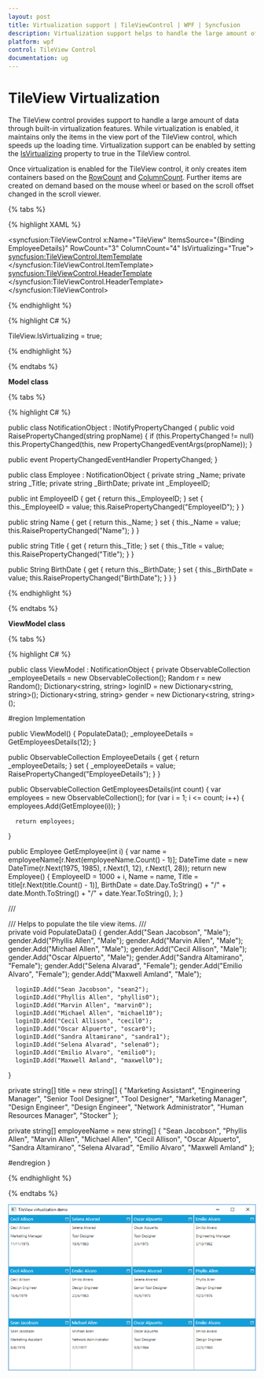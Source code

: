 ```yaml
---
layout: post
title: Virtualization support | TileViewControl | WPF | Syncfusion
description: Virtualization support helps to handle the large amount of data in TileViewControl
platform: wpf
control: TileView Control
documentation: ug
---
```


# TileView Virtualization 

The TileView control provides support to handle a large amount of data through built-in virtualization features. While virtualization is enabled, it maintains only the items in the view port of the TileView control, which speeds up the loading time. Virtualization support can be enabled by setting the [IsVirtualizing](https://help.syncfusion.com/cr/wpf/Syncfusion.Shared.Wpf~Syncfusion.Windows.Shared.TileViewControl~IsVirtualizing.html) property to true in the TileView control.

Once virtualization is enabled for the TileView control, it only creates item containers based on the [RowCount](https://help.syncfusion.com/cr/wpf/Syncfusion.Shared.Wpf~Syncfusion.Windows.Shared.TileViewControl~RowCount.html) and [ColumnCount](https://help.syncfusion.com/cr/wpf/Syncfusion.Shared.Wpf~Syncfusion.Windows.Shared.TileViewControl~ColumnCount.html). Further items are created on demand based on the mouse wheel or based on the scroll offset changed in the scroll viewer.

{% tabs %}

{% highlight XAML %}

<syncfusion:TileViewControl  x:Name="TileView" ItemsSource="{Binding EmployeeDetails}" RowCount="3"  ColumnCount="4"  IsVirtualizing="True">
   <syncfusion:TileViewControl.ItemTemplate>
      <DataTemplate>
        <Grid>
           <StackPanel HorizontalAlignment="Left" VerticalAlignment="Top">
              <TextBlock Text="{Binding Name}" TextTrimming="WordEllipsis" Margin="5" FontSize="11" HorizontalAlignment="Left" ToolTip="{Binding Name}"/>
              <TextBlock Text="{Binding Title}" TextTrimming="WordEllipsis" Margin="5" FontSize="11" HorizontalAlignment="Left" ToolTip="{Binding Title}"/>
              <TextBlock Text="{Binding BirthDate}" TextTrimming="WordEllipsis" Margin="5" FontSize="11" HorizontalAlignment="Left" ToolTip="{Binding BirthDate}"/>
           </StackPanel>
        </Grid>
      </DataTemplate>
      </syncfusion:TileViewControl.ItemTemplate>
      <syncfusion:TileViewControl.HeaderTemplate>
         <DataTemplate>
            <TextBlock Text="{Binding Name}"/>
         </DataTemplate>
      </syncfusion:TileViewControl.HeaderTemplate>       
</syncfusion:TileViewControl>

{% endhighlight %}


{% highlight C# %}

TileView.IsVirtualizing = true;

{% endhighlight %}

{% endtabs %}  

**Model class**

{% tabs %}

{% highlight C# %}

public class NotificationObject : INotifyPropertyChanged
{
   public void RaisePropertyChanged(string propName)
   {
      if (this.PropertyChanged != null)
         this.PropertyChanged(this, new PropertyChangedEventArgs(propName));
   }
        
   public event PropertyChangedEventHandler PropertyChanged;
}

public class Employee : NotificationObject
{
   private string _Name;
   private string _Title;
   private string _BirthDate;
   private int _EmployeeID;

   public int EmployeeID
   {
      get { return this._EmployeeID; }
      set
      {
         this._EmployeeID = value;
         this.RaisePropertyChanged("EmployeeID");
      }
   }

   public string Name
   {
      get { return this._Name; }
      set
      {
         this._Name = value;
         this.RaisePropertyChanged("Name");
      }
   }

   public string Title
   {
      get { return this._Title; }
      set
      {
         this._Title = value;
         this.RaisePropertyChanged("Title");
      }
   }

   public String BirthDate
   {
      get { return this._BirthDate; }
      set
      {
         this._BirthDate = value;
         this.RaisePropertyChanged("BirthDate");
      }
   }
}

{% endhighlight %}

{% endtabs %}  

**ViewModel class**

{% tabs %}

{% highlight C# %}

public class ViewModel : NotificationObject
{
   private ObservableCollection<Employee> _employeeDetails = new ObservableCollection<Employee>();
   Random r = new Random();
   Dictionary<string, string> loginID = new Dictionary<string, string>();
   Dictionary<string, string> gender = new Dictionary<string, string>();

   #region Implementation

   public ViewModel()
   {
      PopulateData();
      _employeeDetails = GetEmployeesDetails(12);
   }

   public ObservableCollection<Employee> EmployeeDetails
   {
      get
      {
         return _employeeDetails;
      }
      set
      {
         _employeeDetails = value;
         RaisePropertyChanged("EmployeeDetails");
      }
   }
       
   public ObservableCollection<Employee> GetEmployeesDetails(int count)
   {
      var employees = new ObservableCollection<Employee>();
      for (var i = 1; i <= count; i++)
      {
         employees.Add(GetEmployee(i));
      }
      
      return employees;
   }

   public Employee GetEmployee(int i)
   {
      var name = employeeName[r.Next(employeeName.Count() - 1)];
      DateTime date = new DateTime(r.Next(1975, 1985), r.Next(1, 12), r.Next(1, 28));
      return new Employee()
      {
         EmployeeID = 1000 + i,
         Name = name,
         Title = title[r.Next(title.Count() - 1)],
         BirthDate = date.Day.ToString() + "/" + date.Month.ToString() + "/" + date.Year.ToString(),
      };
   }

   /// <summary>
   /// Helps to populate the tile view items.
   /// </summary>
   private void PopulateData()
   {
      gender.Add("Sean Jacobson", "Male");
      gender.Add("Phyllis Allen", "Male");
      gender.Add("Marvin Allen", "Male");
      gender.Add("Michael Allen", "Male");
      gender.Add("Cecil Allison", "Male");
      gender.Add("Oscar Alpuerto", "Male");
      gender.Add("Sandra Altamirano", "Female");
      gender.Add("Selena Alvarad", "Female");
      gender.Add("Emilio Alvaro", "Female");
      gender.Add("Maxwell Amland", "Male");

      loginID.Add("Sean Jacobson", "sean2");
      loginID.Add("Phyllis Allen", "phyllis0");
      loginID.Add("Marvin Allen", "marvin0");
      loginID.Add("Michael Allen", "michael10");
      loginID.Add("Cecil Allison", "cecil0");
      loginID.Add("Oscar Alpuerto", "oscar0");
      loginID.Add("Sandra Altamirano", "sandra1");
      loginID.Add("Selena Alvarad", "selena0");
      loginID.Add("Emilio Alvaro", "emilio0");
      loginID.Add("Maxwell Amland", "maxwell0");
   }

   private string[] title = new string[]
   {
      "Marketing Assistant",
      "Engineering Manager",
      "Senior Tool Designer",
      "Tool Designer",
      "Marketing Manager",
      "Design Engineer",
      "Design Engineer",
      "Network Administrator",
      "Human Resources Manager",
      "Stocker"
   };

   private string[] employeeName = new string[]
   {
      "Sean Jacobson",
      "Phyllis Allen",
      "Marvin Allen",
      "Michael Allen",
      "Cecil Allison",
      "Oscar Alpuerto",
      "Sandra Altamirano",
      "Selena Alvarad",
      "Emilio Alvaro",
      "Maxwell Amland"
   };

   #endregion
}

{% endhighlight %}

{% endtabs %} 

![Virtualization support](Data-Binding_images/TileViewVirutalization.png)